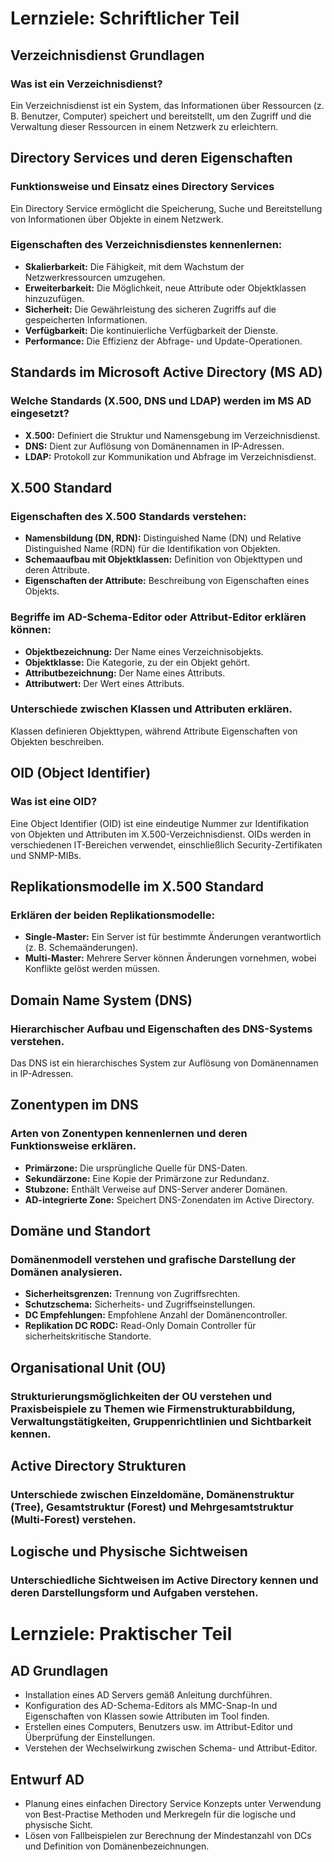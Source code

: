 # Lernziele: Schriftlicher Teil

## Verzeichnisdienst Grundlagen

### Was ist ein Verzeichnisdienst?
Ein Verzeichnisdienst ist ein System, das Informationen über Ressourcen (z. B. Benutzer, Computer) speichert und bereitstellt, um den Zugriff und die Verwaltung dieser Ressourcen in einem Netzwerk zu erleichtern.

## Directory Services und deren Eigenschaften

### Funktionsweise und Einsatz eines Directory Services
Ein Directory Service ermöglicht die Speicherung, Suche und Bereitstellung von Informationen über Objekte in einem Netzwerk.

### Eigenschaften des Verzeichnisdienstes kennenlernen:
- **Skalierbarkeit:** Die Fähigkeit, mit dem Wachstum der Netzwerkressourcen umzugehen.
- **Erweiterbarkeit:** Die Möglichkeit, neue Attribute oder Objektklassen hinzuzufügen.
- **Sicherheit:** Die Gewährleistung des sicheren Zugriffs auf die gespeicherten Informationen.
- **Verfügbarkeit:** Die kontinuierliche Verfügbarkeit der Dienste.
- **Performance:** Die Effizienz der Abfrage- und Update-Operationen.

## Standards im Microsoft Active Directory (MS AD)

### Welche Standards (X.500, DNS und LDAP) werden im MS AD eingesetzt?
- **X.500:** Definiert die Struktur und Namensgebung im Verzeichnisdienst.
- **DNS:** Dient zur Auflösung von Domänennamen in IP-Adressen.
- **LDAP:** Protokoll zur Kommunikation und Abfrage im Verzeichnisdienst.

## X.500 Standard

### Eigenschaften des X.500 Standards verstehen:
- **Namensbildung (DN, RDN):** Distinguished Name (DN) und Relative Distinguished Name (RDN) für die Identifikation von Objekten.
- **Schemaaufbau mit Objektklassen:** Definition von Objekttypen und deren Attribute.
- **Eigenschaften der Attribute:** Beschreibung von Eigenschaften eines Objekts.

### Begriffe im AD-Schema-Editor oder Attribut-Editor erklären können:
- **Objektbezeichnung:** Der Name eines Verzeichnisobjekts.
- **Objektklasse:** Die Kategorie, zu der ein Objekt gehört.
- **Attributbezeichnung:** Der Name eines Attributs.
- **Attributwert:** Der Wert eines Attributs.

### Unterschiede zwischen Klassen und Attributen erklären.
Klassen definieren Objekttypen, während Attribute Eigenschaften von Objekten beschreiben.

## OID (Object Identifier)

### Was ist eine OID?
Eine Object Identifier (OID) ist eine eindeutige Nummer zur Identifikation von Objekten und Attributen im X.500-Verzeichnisdienst. OIDs werden in verschiedenen IT-Bereichen verwendet, einschließlich Security-Zertifikaten und SNMP-MIBs.

## Replikationsmodelle im X.500 Standard

### Erklären der beiden Replikationsmodelle:
- **Single-Master:** Ein Server ist für bestimmte Änderungen verantwortlich (z. B. Schemaänderungen).
- **Multi-Master:** Mehrere Server können Änderungen vornehmen, wobei Konflikte gelöst werden müssen.

## Domain Name System (DNS)

### Hierarchischer Aufbau und Eigenschaften des DNS-Systems verstehen.
Das DNS ist ein hierarchisches System zur Auflösung von Domänennamen in IP-Adressen.

## Zonentypen im DNS

### Arten von Zonentypen kennenlernen und deren Funktionsweise erklären.
- **Primärzone:** Die ursprüngliche Quelle für DNS-Daten.
- **Sekundärzone:** Eine Kopie der Primärzone zur Redundanz.
- **Stubzone:** Enthält Verweise auf DNS-Server anderer Domänen.
- **AD-integrierte Zone:** Speichert DNS-Zonendaten im Active Directory.

## Domäne und Standort

### Domänenmodell verstehen und grafische Darstellung der Domänen analysieren.
- **Sicherheitsgrenzen:** Trennung von Zugriffsrechten.
- **Schutzschema:** Sicherheits- und Zugriffseinstellungen.
- **DC Empfehlungen:** Empfohlene Anzahl der Domänencontroller.
- **Replikation DC RODC:** Read-Only Domain Controller für sicherheitskritische Standorte.

## Organisational Unit (OU)

### Strukturierungsmöglichkeiten der OU verstehen und Praxisbeispiele zu Themen wie Firmenstrukturabbildung, Verwaltungstätigkeiten, Gruppenrichtlinien und Sichtbarkeit kennen.

## Active Directory Strukturen

### Unterschiede zwischen Einzeldomäne, Domänenstruktur (Tree), Gesamtstruktur (Forest) und Mehrgesamtstruktur (Multi-Forest) verstehen.

## Logische und Physische Sichtweisen

### Unterschiedliche Sichtweisen im Active Directory kennen und deren Darstellungsform und Aufgaben verstehen.

# Lernziele: Praktischer Teil

## AD Grundlagen

- Installation eines AD Servers gemäß Anleitung durchführen.
- Konfiguration des AD-Schema-Editors als MMC-Snap-In und Eigenschaften von Klassen sowie Attributen im Tool finden.
- Erstellen eines Computers, Benutzers usw. im Attribut-Editor und Überprüfung der Einstellungen.
- Verstehen der Wechselwirkung zwischen Schema- und Attribut-Editor.

## Entwurf AD

- Planung eines einfachen Directory Service Konzepts unter Verwendung von Best-Practise Methoden und Merkregeln für die logische und physische Sicht.
- Lösen von Fallbeispielen zur Berechnung der Mindestanzahl von DCs und Definition von Domänenbezeichnungen.
